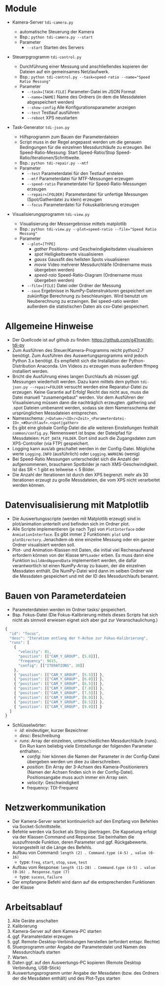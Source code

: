 # Module

- Kamera-Server ```tdi-camera.py```
   - automatische Steuerung der Kamera
   - Bsp.: ```python tdi-camera.py --start```
   - Parameter
      - ```--start``` Starten des Servers
      
- Steuerpgrogramm ```tdi-control.py```
  - Durchführung einer Messung und anschließendes kopieren der Dateien auf ein gemeinsames Netzlaufwerk.
  - Bsp.: ```python tdi-control.py --task=speed-ratio --name="Speed Ratio Messung"```
  - Parameter
    - ```--task=[TASK-FILE]``` Parameter-Datei im JSON Format
    - ```--name=[NAME]``` Name des Ordners (in dem die Messdateien abgespeichert werden)
    - ```--show-config``` Alle Konfigurationsparameter anzeigen
    - ```--test``` Testlauf ausführen
    - ```--reboot``` XPS neustarten
    
- Task-Generator ```tdi-json.py```
  - Hilfsprogramm zum Bauen der Parameterdateien
  - Script muss in der Regel angepasst werden um die genauen Bedingungen für die einzelnen Messdurchläufe zu erzeugen. Bei Speed-Ratio-Messung: Start Speed-Ratio/Stop Speed-Ratio/Iterationen/Schrittweite.
  - Bsp.: ```python tdi-repair.py --mtf```
  - Parameter
    - ```--test``` Parameterdatei für den Testlauf erstelen
    - ```--mtf``` Parameterdatei für MTF-Messungen erzeugen
    - ```--speed-ratio``` Parameterdatei für Speed-Ratio-Messungen erzeugen
    - ```--repair=[FOLDER]``` Parameterdatei für unfertige Messungen (Spot/Gatherdatei zu klein) erzeugen
    - ```--focus``` Parameterdatei für Fokuskalibrierung erzeugen
    
- Visualisierungsprogramm ```tdi-view.py```
  - Visualisierung der Messergebnisse mittels matplotlib
  - Bsp.: ```python tdi-view.py --plot=speed-ratio --file="Speed Ratio Messung"```
  - Parameter
    - ```--plot=[TYPE]```
      - _gather_ Positions- und Geschwindigkeitsdaten visualisieren
      - _spot_ Helligkeitswerte visualisieren
      - _gauss_ Gaussfit des hellsten Spots visualisieren
      - _movie_ Video mehrerer Messdurchläife (Ordnername muss übergeben werden)
      - _speed-raio_ Speed-Ratio-Diagram (Ordnername muss übergeben werden) 
    - ```--file=[FILE]``` Datei oder Ordner der Messung
    - ```--save``` Ergebnisse in NumPy-Datenstrukturen gespeichert um zukünftige Berechnung zu beschleunigen. Wird benutzt um Neuberechnung zu erzwingen. Bei speed-ratio werden außerdem die statistischen Daten als csv-Datei gespeichert.

# Allgemeine Hinweise
- Der Quellcode ist auf github zu finden: https://github.com/g41nxe/dlr-tdi-py
- Zum Ausführen des Steuer/Kamera-Programms reicht python2.7 benötigt. Zum Ausführen des Auswertungsprogramms wird jedoch Python 3.x benötigt. Es empfiehlt sich die Installation der Python-Distribution Anaconda. Um Videos zu erzeugen muss außerdem ffmpeg installiert werden.
- Bricht die Ausführung eines langen Durchlaufs ab müssen ggf. Messungen wiederholt werden. Dazu kann mittels dem python ```tdi-json.py --repair=FOLDER``` versucht werden eine Reparatur-Datei zu erzeugen. Keine Garantie auf Erfolg! Reicht das nicht aus, muss die Datei manuell "zusamengebaut" werden. Vor dem Ausführen der Visualisierung müssen dann die nachträglich erzeugten .gathering und .spot Dateien umbenannt werden, sodass sie dem Namensschema der ursprünglichen Messdateien entsprechen.
- Namesschema: ```/<Datum>/<ID>/<Zeit>_<Parameterdatei-ID>_<#Durchlauf>.<spot|gather>```
- Es gibt eine globale Config-Datei die alle weiteren Einstellungen festhält ```common/config.py```. Nennenswert ist bspw. der Dateipfad für Messdateien: ```PLOT_DATA_FOLDER```. Dort sind auch die Zugangsdaten zum XPS-Controller (via FTP) gespeichert.
- Logging kann aus/ab geschaltet werden in der Config-Datei. Mögliche werte ```Logging.INFO``` (ausführlich) oder ```Logging.WARNING``` (wenig)
- Bei Speed-Ratio Messungen unterscheidet sich die Anzahl der aufgenommenen, braucharen Spotbilder je nach XMS-Geschwindigkeit. Ist das SR < 1 gibt es teilweise < 5 Bilder.
- Die Anzahl der Iterationen ist durch den XPS begrenzt. mehr als 30 Iterationen erzeugt zu große Messdateien, die vom XPS nicht verarbeitet werden können.

# Datenvisualisierung mit Matplotlib
- Die Auswertungsscripte (werden mit Matplotlib erzeugt) sind in plot/animation unterteilt und befinden sich im Ordner plot. 
- Alle Scripte implementieren (je nach Typ) von ```PlotInterface``` oder ```AnmiationInterface```. Es gibt immer 2 Funktionen: ```plot``` und ```plotDirectory```. Jenachdem ob eine einzelne Messung oder ein ganzer Ordner visualisiert werden soll.
- Plot- und Animation-Klassen mit Daten, die initial viel Rechenaufwand erfordern können von der Klasse ```NPYLoader``` erben. Es muss dann eine Funktion ```buildAndAppendData``` implementiert werden, die dafür verantwortlich ist einen NumPy-Array zu bauen, der die einzelnen Messdaten enthält. Die NumPy-Datei wird dann im selben Ordner wie die Messdaten gespeichert und mit der ID des Messdurchlaufs benannt.

# Bauen von Parameterdateien
- Parameterdateien werden im Ordner tasks/ gespeichert.
- Bsp. Fokus-Datei (Die Fokus-Kalibrierung mittels dieses Scripts hat sich nicht als sinnvoll erwiesen eignet sich aber gut zur Veranschaulichung.)
```Javascript
{
  "id": "focus",
  "desc": "Iteration entlang der Y-Achse zur Fokus-Kalibrierung",
  "runs": [
    { 
      "velocity": 81, 
      "position": [["CAM_Y_GROUP", [5.0]]], 
      "frequency": 9615,
      "config": [["ITERATIONS", 30]]
    },
    { "position": [["CAM_Y_GROUP", [5.5]]] },
    { "position": [["CAM_Y_GROUP", [6.0]]] },
    { "position": [["CAM_Y_GROUP", [6.5]]] },
    { "position": [["CAM_Y_GROUP", [7.0]]] },
    { "position": [["CAM_Y_GROUP", [7.5]]] },
    { "position": [["CAM_Y_GROUP", [8.0]]] },
    { "position": [["CAM_Y_GROUP", [8.5]]] },
    { "position": [["CAM_Y_GROUP", [9.0]]] }
  ]
}
```
- Schlüsselwörter:
  - _id_: eindeutiger, kurzer Bezeichner
  - _desc_: Beschreibung
  - _runs_: Array der einzelnen, unterschiedlichen Messdurchläufe (runs). Ein Run kann beliebig viele Eintstellunge der folgenden Parameter enthalten.:
    - _config_: hier können die Namen der Parameter in der Config-Datei übergeben werden um diee zu überschreiben.
    - _position_: Ein Array der 3-Achsen des Kamera-Positionierers (Namen der Achsen finden sich in der Config-Datei). Positionsangabe muss auch immer ein Array sein.
    - _velocity_: Geschwindigkeit
    - frequency: TDI-Frequenz

# Netzwerkommunikation
- Der Kamera-Server wartet kontinuierlich auf den Empfang von Befehlen via Socket-Schnittstelle.
- Befehle werden via Socket als String übertragen. Die Kapselung erfolgt via der Klassen Command und Repsonse. Sie beinhalten die auszufhrende Funktion, deren Parameter und ggf. Rückgabewerte. Vorangestellt ist die Länge des Befehls. 
- Aufbau von Command: 
  ```length (2) . Command.type (4-5) , value (0-16)```
  - type: ```freq```, ```start```, ```stop```, ```save```, ```test```
- Aufbau vom Response: 
  ```length (11-28) . Command.type (4-5) . value (0-16) . Response.type (7)```
  - type: ```sucess```, ```failure```
- Der empfangene Befehl wird dann auf die entsprechenden Funktionen der Klasse ``` ```

# Arbeitsablauf
1. Alle Geräte anschalten
2. Kalibrierung
3. Kamera-Server auf dem Kamera-PC starten
4. ggf. Paramaterdatei erzeugen 
5. ggf. Remote-Desktop-Verbindungen herstellen (erfordert entspr. Rechte)
6. Stuerprogramm unter Angabe der Parameterdatei und Namen des Messdurchlaufs starten
7. Warten.
8. Daten ggf. auf den Auswertungs-PC kopieren (Remote Desktop Verbindung, USB-Stick)
9. Auswertungsprogramm unter Angabe der Messdaten (bzw. des Ordners der die Messdaten enthält) und des Plot-Typs starten